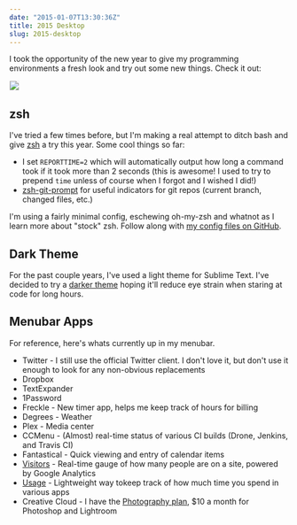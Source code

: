 ```yaml
---
date: "2015-01-07T13:30:36Z"
title: 2015 Desktop
slug: 2015-desktop
---
```


I took the opportunity of the new year to give my programming environments a fresh look and try out some new things. Check it out:

<a href="https://d1j4kwyjzsqmb8.cloudfront.net/2015-Desktop-Busy.png"><img src="https://d1j4kwyjzsqmb8.cloudfront.net/2015-Desktop-Busy.png" style="border: 1px solid #eee;" /></a>

## zsh

I've tried a few times before, but I'm making a real attempt to ditch bash and give [zsh](http://www.zsh.org/) a try this year. Some cool things so far:

* I set `REPORTTIME=2` which will automatically output how long a command took if it took more than 2 seconds (this is awesome! I used to try to prepend `time` unless of course when I forgot and I wished I did!)
* [zsh-git-prompt](https://github.com/olivierverdier/zsh-git-prompt) for useful indicators for git repos (current branch, changed files, etc.)

I'm using a fairly minimal config, eschewing oh-my-zsh and whatnot as I learn more about "stock" zsh. Follow along with [my config files on GitHub](https://github.com/willcodeforfoo/dotfiles).

## Dark Theme

For the past couple years, I've used a light theme for Sublime Text. I've decided to try a [darker theme](http://kkga.github.io/spacegray/) hoping it'll reduce eye strain when staring at code for long hours.

## Menubar Apps

For reference, here's whats currently up in my menubar.

* Twitter - I still use the official Twitter client. I don't love it, but don't use it enough to look for any non-obvious replacements
* Dropbox
* TextExpander
* 1Password
* Freckle - New timer app, helps me keep track of hours for billing
* Degrees - Weather
* Plex - Media center
* CCMenu - (Almost) real-time status of various CI builds (Drone, Jenkins, and Travis CI)
* Fantastical - Quick viewing and entry of calendar items
* [Visitors](http://www.mediaatelier.com/Visitors/) - Real-time gauge of how many people are on a site, powered by Google Analytics
* [Usage](http://www.mediaatelier.com/Usage/?lang=en) - Lightweight way tokeep track of how much time you spend in various apps
* Creative Cloud - I have the [Photography plan](https://creative.adobe.com/plans/photography), $10 a month for Photoshop and Lightroom
